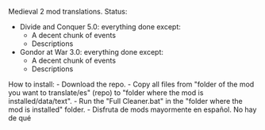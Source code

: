 Medieval 2 mod translations. Status:
- Divide and Conquer 5.0: everything done except:
    - A decent chunk of events
    - Descriptions
- Gondor at War 3.0: everything done except:
    - A decent chunk of events
    - Descriptions

How to install:
    - Download the repo.
    - Copy all files from "folder of the mod you want to translate/es" (repo) to "folder where the mod is installed/data/text".
    - Run the "Full Cleaner.bat" in the "folder where the mod is installed" folder.
    - Disfruta de mods mayormente en español. No hay de qué
